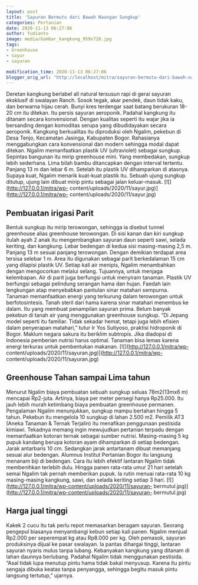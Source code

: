 ```yaml
---
layout: post
title: 'Sayuran Bermutu dari Bawah Naungan Sungkup'
categories: Pertanian
date: 2020-11-13 06:27:06
author: Yudianto
image: media/Gambar_kangkung_959x720.jpg
tags:
- Greenhouse
- sayur
- sayuran

modification_time: 2020-11-13 06:27:06
blogger_orig_url: "http://localhost/mitra/sayuran-bermutu-dari-bawah-naungan.html"
---
```


Deretan kangkung berlabel all natural tersusun rapi di gerai sayuran eksklusif
di swalayan Ranch. Sosok tegak, akar pendek, daun tidak kaku, dan berwarna
hijau cerah. Bunyi kres terdengar saat batang berukuran 18-20 cm itu ditekan.
Itu persis sayuran aeroponik. Padahal kangkung itu ditanam secara
konvensional. Dengan kualitas seperti itu wajar jika ia bersanding dengan
komoditas serupa yang dibudidayakan secara aeroponik. Kangkung berkualitas itu
diproduksi oleh Ngalim, pekebun di Desa Tenjo, Kecamatan Jasinga, Kabupaten
Bogor. Rahasianya menggabungkan cara konvensional dan modern sehingga modal
dapat ditekan. Ngalim memanfaatkan plastik UV (ultraviolet) sebagai sungkup.
Sepintas bangunan itu mirip greenhouse mini. Yang membedakan, sungkup lebih
sederhana. Lima bilah bambu ditancapkan dengan interval tertentu. Panjang 13 m
dan lebar 6 m. Setelah itu plastik UV dihamparkan di atasnya. Supaya kuat,
Ngalim menarik kuat-kuat plastik itu. Sebuah ujung sungkup ditutup, ujung lain
dibuat mirip pintu sebagai jalan keluar-masuk. [![](http://127.0.0.1/mitra/wp-
content/uploads/2020/11/sayur.jpg)](http://127.0.0.1/mitra/wp-
content/uploads/2020/11/sayur.jpg)

## Pembuatan irigasi Parit

Bentuk sungkup itu mirip terowongan, sehingga ia disebut tunnel greenhouse
alias greenhouse terowongan. Di sisi kanan dan kiri sungkup itulah ayah 2 anak
itu mengembangkan sayuran daun seperti sawi, selada keriting, dan kangkung.
Lebar bedengan di kedua sisi masing-masing 2,5 m. Panjang 13 m sesuai panjang
terowongan. Dengan demikian terdapat area tersisa selebar 1 m. Area itu
digunakan sebagai parit berkedalaman 15 cm yang dilapisi plastik UV. Setiap
kali air menipis, Ngalim menambahkan dengan mengocorkan melalui selang.
Tujuannya, untuk menjaga kelembapan. Air di parit juga berfungsi untuk
menyiram tanaman. Plastik UV berfungsi sebagai pelindung serangan hama dan
hujan. Faedah lain lengkungan atap menyebabkan pantulan sinar matahari
sempurna. Tanaman memanfaatkan energi yang terkurung dalam terowongan untuk
berfotosintesis. Tanah steril dari hama karena sinar matahari menembus ke
dalam. Itu yang membuat penampilan sayuran prima. Belum banyak pekebun di
tanah air yang menggunakan greenhouse sungkup. “Di Jepang model seperti itu
familiar. Tidak sekadar hemat, tetapi juga lebih efisien dalam penyerapan
matahari,” tutur Ir Yos Sutiyoso, praktisi hidroponik di Bogor. Maklum negara
sakura itu beriklim subtropis. Jika diadopsi di Indonesia pemberian nutrisi
harus optimal. Tanaman bisa lemas karena energi terkuras untuk pembentukan
makanan. [![](http://127.0.0.1/mitra/wp-
content/uploads/2020/11/sayuran.jpg)](http://127.0.0.1/mitra/wp-
content/uploads/2020/11/sayuran.jpg)

## Greenhouse Tahan sampai Lima tahun

Menurut Ngalim biaya pembuatan sebuah sungkup seluas 78m2(13mx6 m) mencapai
Rp2-juta. Artinya, biaya per meter persegi hanya Rp25.000. Itu jauh lebih
murah ketimbang biaya pembuatan greenhouse permanen. Pengalaman Ngalim
menunjukkan, sungkup mampu bertahan hingga 5 tahun. Pekebun itu mengelola 10
sungkup di lahan 2.500 m2. Pemilik AT3 (Aneka Tanaman & Ternak Terjalin) itu
menafikan penggunaan pestisida kimiawi. Tekadnya memang ingin mewujudkan
pertanian terpadu dengan memanfaatkan kotoran ternak sebagai sumber nutrisi.
Masing-masing 5 kg pupuk kandang berupa kotoran ayam dihamparkan di setiap
bedengan. Jarak antarbaris 10 cm. Sedangkan jarak antartanam dibuat memanjang
sesuai alur bedengan. Alumnus Institut Pertanian Bogor itu langsung menanam
biji di bedengan. Cara itu lebih efektif lantaran Ngalim tidak membenihkan
terlebih dulu. Hingga panen rata-rata umur 21 hari setelah semai Ngalim tak
pernah memberikan pupuk. Ia rutin menuai rata-rata 10 kg masing-masing
kangkung, sawi, dan selada keriting setiap 3 hari.
[![](http://127.0.0.1/mitra/wp-content/uploads/2020/11/sayuran-
bermutul.jpg)](http://127.0.0.1/mitra/wp-content/uploads/2020/11/sayuran-
bermutul.jpg)

## Harga jual tinggi

Kakek 2 cucu itu tak perlu repot memasarkan beragam sayuran. Seorang pengepul
biasanya menyambangi kebun setiap kali panen. Ngalim menjual Rp2.000 per
seperempat kg atau Rp8.000 per kg. Oleh pemasok, sayuran produksinya dijual ke
pasar swalayan. Ia pantas dihargai tinggi, lantaran sayuran nyaris mulus tanpa
lubang. Kebanyakan kangkung yang ditanam di lahan daunnya berlubang. Padahal
Ngalim tidak menggunakan pestisida. “Asal tidak lupa menutup pintu hama tidak
bakal menyusup. Karena itu pintu sengaja dibuka keatas tanpa penyangga,
sehingga begitu masuk pintu langsung tertutup,” ujarnya.


